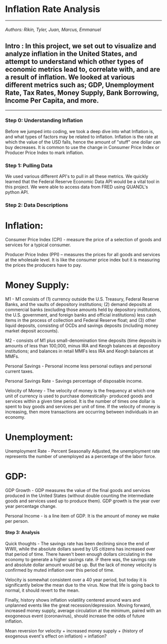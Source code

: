 # Inflation Rate Analysis
---
###### Authors: Rikin, Tyler, Juan, Marcus, Emmanuel

## Intro : In this project, we set out to visualize and analyze inflation in the United States, and attempt to understand which other types of economic metrics lead to, correlate with, and are a result of inflation. We looked at various different metrics such as; GDP, Unemployment Rate, Tax Rates, Money Supply, Bank Borrowing, Income Per Capita, and more. 
---
### Step 0: Understanding Inflation

Before we jumped into coding, we took a deep dive into what Inflation is, and what types of factors may be related to inflation. Inflation is the rate at which the value of the USD falls, hence the amount of "stuff" one dollar can buy decreases. It is common to use the change in Consumer Price Index or Producer Price Index to mark inflation. 

### Step 1: Pulling Data

We used various different API's to pull in all these metrics. We quickly learned that the Federal Reserve Economic Data API would be a vital tool in this project. We were able to access data from FRED using QUANDL's python API.

### Step 2: Data Descriptions

# Inflation:

Consumer Price Index (CPI) - measure the price of a selection of goods and services for a typical consumer.

Producer Price Index (PPI) – measures the prices for all goods and services at the wholesale level. It is like the consumer price index but it is measuring the prices the producers have to pay.

# Money Supply:

M1 - M1 consists of (1) currency outside the U.S. Treasury, Federal Reserve Banks, and the vaults of depository institutions; (2) demand deposits at commercial banks (excluding those amounts held by depository institutions, the U.S. government, and foreign banks and official institutions) less cash items in the process of collection and Federal Reserve float; and (3) other liquid deposits, consisting of OCDs and savings deposits (including money market deposit accounts). 

M2 - consists of M1 plus small-denomination time deposits (time deposits in amounts of less than 100,000, minus IRA and Keogh balances at depository institutions; and balances in retail MMFs less IRA and Keogh balances at MMFs.

Personal Savings - Personal income less personal outlays and personal current taxes.

Personal Savings Rate - Savings percentage of disposable income.

Velocity of Money - The velocity of money is the frequency at which one unit of currency is used to purchase domestically- produced goods and services within a given time period. It is the number of times one dollar is spent to buy goods and services per unit of time. If the velocity of money is increasing, then more transactions are occurring between individuals in an economy.


# Unemployment:

Unemployment Rate - Percent Seasonally Adjusted, the unemployment rate represents the number of unemployed as a percentage of the labor force.

# GDP:

GDP Growth - GDP measures the value of the final goods and services produced in the United States (without double counting the intermediate goods and services used up to produce them). GDP growth is the year over year percentage change.

Personal Income - is a line item of GDP. It is the amount of money we make per person.


#### Step 3: Analysis

Quick thoughts - The savings rate has been declining since the end of WWII, while the absolute dollars saved by US citizens has increased over that period of time. There haven't been enough dollars circulating in the economy to generate a higher savings rate. iF there was, the savings rate and absolute dollar amount would be up. But the lack of money velocity is confirmed by muted inflation over this period of time.

Velocity is somewhat consistent over a 40 year period, but today it is significantly below the mean due to the virus. Now that life is going back to normal, it should revert to the mean.

Finally, history shows inflation volatility centered around wars and unplanned events like the great recession/depression. Moving forward, increased money supply, average circulation at the minimum, paired with an exogoneous event (coronavirus), should increase the odds of future inflation.

Mean reversion for velocity + increased money supply + (history of exogenous event's effect on inflation) = inflation?